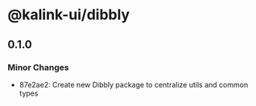 # @kalink-ui/dibbly

## 0.1.0

### Minor Changes

- 87e2ae2: Create new Dibbly package to centralize utils and common types
